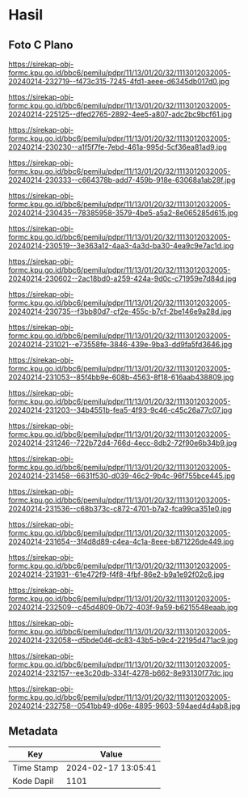 # Hasil

## Foto C Plano

https://sirekap-obj-formc.kpu.go.id/bbc6/pemilu/pdpr/11/13/01/20/32/1113012032005-20240214-232719--f473c315-7245-4fd1-aeee-d6345db017d0.jpg

https://sirekap-obj-formc.kpu.go.id/bbc6/pemilu/pdpr/11/13/01/20/32/1113012032005-20240214-225125--dfed2765-2892-4ee5-a807-adc2bc9bcf61.jpg

https://sirekap-obj-formc.kpu.go.id/bbc6/pemilu/pdpr/11/13/01/20/32/1113012032005-20240214-230230--a1f5f7fe-7ebd-461a-995d-5cf36ea81ad9.jpg

https://sirekap-obj-formc.kpu.go.id/bbc6/pemilu/pdpr/11/13/01/20/32/1113012032005-20240214-230333--c664378b-add7-459b-918e-63068a1ab28f.jpg

https://sirekap-obj-formc.kpu.go.id/bbc6/pemilu/pdpr/11/13/01/20/32/1113012032005-20240214-230435--78385958-3579-4be5-a5a2-8e065285d615.jpg

https://sirekap-obj-formc.kpu.go.id/bbc6/pemilu/pdpr/11/13/01/20/32/1113012032005-20240214-230519--3e363a12-4aa3-4a3d-ba30-4ea9c9e7ac1d.jpg

https://sirekap-obj-formc.kpu.go.id/bbc6/pemilu/pdpr/11/13/01/20/32/1113012032005-20240214-230602--2ac18bd0-a259-424a-9d0c-c71959e7d84d.jpg

https://sirekap-obj-formc.kpu.go.id/bbc6/pemilu/pdpr/11/13/01/20/32/1113012032005-20240214-230735--f3bb80d7-cf2e-455c-b7cf-2be146e9a28d.jpg

https://sirekap-obj-formc.kpu.go.id/bbc6/pemilu/pdpr/11/13/01/20/32/1113012032005-20240214-231021--e73558fe-3846-439e-9ba3-dd9fa5fd3646.jpg

https://sirekap-obj-formc.kpu.go.id/bbc6/pemilu/pdpr/11/13/01/20/32/1113012032005-20240214-231053--85f4bb9e-608b-4563-8f18-616aab438809.jpg

https://sirekap-obj-formc.kpu.go.id/bbc6/pemilu/pdpr/11/13/01/20/32/1113012032005-20240214-231203--34b4551b-fea5-4f93-9c46-c45c26a77c07.jpg

https://sirekap-obj-formc.kpu.go.id/bbc6/pemilu/pdpr/11/13/01/20/32/1113012032005-20240214-231246--722b72d4-766d-4ecc-8db2-72f90e6b34b9.jpg

https://sirekap-obj-formc.kpu.go.id/bbc6/pemilu/pdpr/11/13/01/20/32/1113012032005-20240214-231458--6631f530-d039-46c2-9b4c-96f755bce445.jpg

https://sirekap-obj-formc.kpu.go.id/bbc6/pemilu/pdpr/11/13/01/20/32/1113012032005-20240214-231536--c68b373c-c872-4701-b7a2-fca99ca351e0.jpg

https://sirekap-obj-formc.kpu.go.id/bbc6/pemilu/pdpr/11/13/01/20/32/1113012032005-20240214-231654--3f4d8d89-c4ea-4c1a-8eee-b871226de449.jpg

https://sirekap-obj-formc.kpu.go.id/bbc6/pemilu/pdpr/11/13/01/20/32/1113012032005-20240214-231931--61e472f9-f4f8-4fbf-86e2-b9a1e92f02c6.jpg

https://sirekap-obj-formc.kpu.go.id/bbc6/pemilu/pdpr/11/13/01/20/32/1113012032005-20240214-232509--c45d4809-0b72-403f-9a59-b6215548eaab.jpg

https://sirekap-obj-formc.kpu.go.id/bbc6/pemilu/pdpr/11/13/01/20/32/1113012032005-20240214-232058--d5bde046-dc83-43b5-b9c4-22195d471ac9.jpg

https://sirekap-obj-formc.kpu.go.id/bbc6/pemilu/pdpr/11/13/01/20/32/1113012032005-20240214-232157--ee3c20db-334f-4278-b662-8e93130f77dc.jpg

https://sirekap-obj-formc.kpu.go.id/bbc6/pemilu/pdpr/11/13/01/20/32/1113012032005-20240214-232758--0541bb49-d06e-4895-9603-594aed4d4ab8.jpg


## Metadata

| Key        | Value               |
| ---------- | ------------------- |
| Time Stamp | 2024-02-17 13:05:41 |
| Kode Dapil | 1101                |



